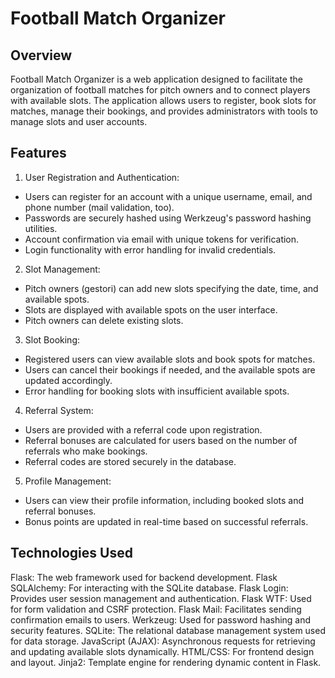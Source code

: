 # Football Match Organizer
## Overview
Football Match Organizer is a web application designed to facilitate the organization of football matches for pitch owners and to connect players with available slots. The application allows users to register, book slots for matches, manage their bookings, and provides administrators with tools to manage slots and user accounts.

## Features
1. User Registration and Authentication:
 - Users can register for an account with a unique username, email, and phone number (mail validation, too).
 - Passwords are securely hashed using Werkzeug's password hashing utilities.
 - Account confirmation via email with unique tokens for verification.
 - Login functionality with error handling for invalid credentials.
2. Slot Management:
 - Pitch owners (gestori) can add new slots specifying the date, time, and available spots.
 - Slots are displayed with available spots on the user interface.
 - Pitch owners can delete existing slots.
3. Slot Booking:
 - Registered users can view available slots and book spots for matches.
 - Users can cancel their bookings if needed, and the available spots are updated accordingly.
 - Error handling for booking slots with insufficient available spots.
4. Referral System:
 - Users are provided with a referral code upon registration.
 - Referral bonuses are calculated for users based on the number of referrals who make bookings.
 - Referral codes are stored securely in the database.
5. Profile Management:
 - Users can view their profile information, including booked slots and referral bonuses.
 - Bonus points are updated in real-time based on successful referrals.


## Technologies Used
Flask: The web framework used for backend development.
Flask SQLAlchemy: For interacting with the SQLite database.
Flask Login: Provides user session management and authentication.
Flask WTF: Used for form validation and CSRF protection.
Flask Mail: Facilitates sending confirmation emails to users.
Werkzeug: Used for password hashing and security features.
SQLite: The relational database management system used for data storage.
JavaScript (AJAX): Asynchronous requests for retrieving and updating available slots dynamically.
HTML/CSS: For frontend design and layout.
Jinja2: Template engine for rendering dynamic content in Flask.
